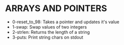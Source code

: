 # ARRAYS AND POINTERS

- 0-reset_to_98: Takes a pointer and updates it's value
- 1-swap: Swap values of two integers
- 2-strlen: Returns the length of a string
- 3-puts: Print string chars on stdout
